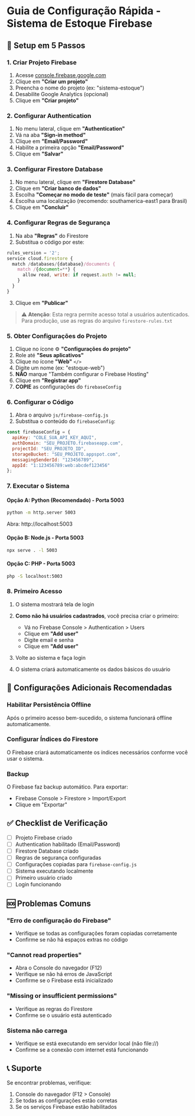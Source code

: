 # Guia de Configuração Rápida - Sistema de Estoque Firebase

## 🚀 Setup em 5 Passos

### 1. Criar Projeto Firebase
1. Acesse [console.firebase.google.com](https://console.firebase.google.com)
2. Clique em **"Criar um projeto"**
3. Preencha o nome do projeto (ex: "sistema-estoque")
4. Desabilite Google Analytics (opcional)
5. Clique em **"Criar projeto"**

### 2. Configurar Authentication
1. No menu lateral, clique em **"Authentication"**
2. Vá na aba **"Sign-in method"**
3. Clique em **"Email/Password"**
4. Habilite a primeira opção **"Email/Password"**
5. Clique em **"Salvar"**

### 3. Configurar Firestore Database
1. No menu lateral, clique em **"Firestore Database"**
2. Clique em **"Criar banco de dados"**
3. Escolha **"Começar no modo de teste"** (mais fácil para começar)
4. Escolha uma localização (recomendo: southamerica-east1 para Brasil)
5. Clique em **"Concluir"**

### 4. Configurar Regras de Segurança
1. Na aba **"Regras"** do Firestore
2. Substitua o código por este:

```javascript
rules_version = '2';
service cloud.firestore {
  match /databases/{database}/documents {
    match /{document=**} {
      allow read, write: if request.auth != null;
    }
  }
}
```

3. Clique em **"Publicar"**

> ⚠️ **Atenção**: Esta regra permite acesso total a usuários autenticados. Para produção, use as regras do arquivo `firestore-rules.txt`

### 5. Obter Configurações do Projeto
1. Clique no ícone ⚙️ **"Configurações do projeto"**
2. Role até **"Seus aplicativos"**
3. Clique no ícone **"Web"** `</>`
4. Digite um nome (ex: "estoque-web")
5. **NÃO** marque "Também configurar o Firebase Hosting"
6. Clique em **"Registrar app"**
7. **COPIE** as configurações do `firebaseConfig`

### 6. Configurar o Código
1. Abra o arquivo `js/firebase-config.js`
2. Substitua o conteúdo do `firebaseConfig`:

```javascript
const firebaseConfig = {
  apiKey: "COLE_SUA_API_KEY_AQUI",
  authDomain: "SEU_PROJETO.firebaseapp.com",
  projectId: "SEU_PROJETO_ID",
  storageBucket: "SEU_PROJETO.appspot.com",
  messagingSenderId: "123456789",
  appId: "1:123456789:web:abcdef123456"
};
```

### 7. Executar o Sistema

#### Opção A: Python (Recomendado) - Porta 5003
```bash
python -m http.server 5003
```
Abra: http://localhost:5003

#### Opção B: Node.js - Porta 5003
```bash
npx serve . -l 5003
```

#### Opção C: PHP - Porta 5003
```bash
php -S localhost:5003
```

### 8. Primeiro Acesso
1. O sistema mostrará tela de login
2. **Como não há usuários cadastrados**, você precisa criar o primeiro:
   - Vá no Firebase Console > Authentication > Users
   - Clique em **"Add user"**
   - Digite email e senha
   - Clique em **"Add user"**

3. Volte ao sistema e faça login
4. O sistema criará automaticamente os dados básicos do usuário

## 🔧 Configurações Adicionais Recomendadas

### Habilitar Persistência Offline
Após o primeiro acesso bem-sucedido, o sistema funcionará offline automaticamente.

### Configurar Índices do Firestore
O Firebase criará automaticamente os índices necessários conforme você usar o sistema.

### Backup
O Firebase faz backup automático. Para exportar:
- Firebase Console > Firestore > Import/Export
- Clique em "Exportar"

## ✅ Checklist de Verificação

- [ ] Projeto Firebase criado
- [ ] Authentication habilitado (Email/Password)
- [ ] Firestore Database criado
- [ ] Regras de segurança configuradas
- [ ] Configurações copiadas para `firebase-config.js`
- [ ] Sistema executando localmente
- [ ] Primeiro usuário criado
- [ ] Login funcionando

## 🆘 Problemas Comuns

### "Erro de configuração do Firebase"
- Verifique se todas as configurações foram copiadas corretamente
- Confirme se não há espaços extras no código

### "Cannot read properties"
- Abra o Console do navegador (F12)
- Verifique se não há erros de JavaScript
- Confirme se o Firebase está inicializado

### "Missing or insufficient permissions"
- Verifique as regras do Firestore
- Confirme se o usuário está autenticado

### Sistema não carrega
- Verifique se está executando em servidor local (não file://)
- Confirme se a conexão com internet está funcionando

## 📞 Suporte
Se encontrar problemas, verifique:
1. Console do navegador (F12 > Console)
2. Se todas as configurações estão corretas
3. Se os serviços Firebase estão habilitados
